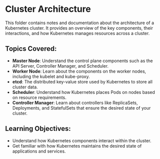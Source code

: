 # Cluster Architecture

This folder contains notes and documentation about the architecture of a Kubernetes cluster. It provides an overview of the key components, their interactions, and how Kubernetes manages resources across a cluster.

## Topics Covered:
- **Master Node**: Understand the control plane components such as the API Server, Controller Manager, and Scheduler.
- **Worker Node**: Learn about the components on the worker nodes, including the kubelet and kube-proxy.
- **etcd**: The distributed key-value store used by Kubernetes to store all cluster data.
- **Scheduler**: Understand how Kubernetes places Pods on nodes based on resource requirements.
- **Controller Manager**: Learn about controllers like ReplicaSets, Deployments, and StatefulSets that ensure the desired state of your cluster.

## Learning Objectives:
- Understand how Kubernetes components interact within the cluster.
- Get familiar with how Kubernetes maintains the desired state of applications and services.
